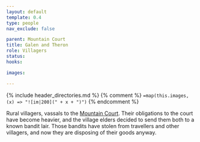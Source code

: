 ```yaml
---
layout: default
template: 0.4
type: people
nav_exclude: false

parent: Mountain Court
title: Galen and Theron
role: Villagers
status: 
hooks:

images: 

---
```


{% include header_directories.md %}
{% comment %}
`=map(this.images, (x) => "![im|200](" + x + ")")`
{% endcomment %}

Rural villagers, vassals to the [Mountain Court](MountainCourt.md).
Their obligations to the court have become heavier, and the village elders decided to send them both to a known bandit lair.
Those bandits have stolen from travellers and other villagers, and now they are disposing of their goods anyway.
